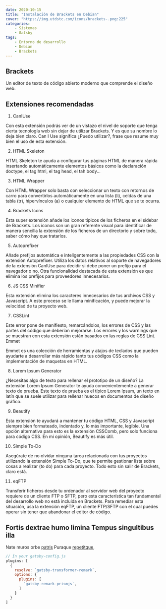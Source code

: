 ```yaml
---
date: 2020-10-15
title: "Instalación de Brackets en Debian"
cover: "https://img.utdstc.com/icons/brackets-.png:225"
categories: 
    - Sistemas
    - Gatsby
tags:
    - Entorno de desarrollo
    - Debian
    - Brackets
---
```


## Brackets

Un editor de texto de código abierto moderno que comprende el diseño web.

## Extensiones recomendadas

1. CanIUse

Con esta extensión podrás ver de un vistazo el nivel de soporte que tenga cierta tecnología web sin dejar de utilizar Brackets. Y es que su nombre lo deja bien claro. Can I Use significa ¿Puedo utilizar?, frase que resume muy bien el uso de esta extensión. 

2. HTML Skeleton

HTML Skeleton te ayuda a configurar tus páginas HTML de manera rápida insertando automáticamente elementos básicos como la declaración doctype, el tag html, el tag head, el tah body...

3. HTML Wrapper

Con HTML Wrapper solo basta con seleccionar un texto con retornos de carro para convertirlos automáticamente en una lista (li), celdas de una tabla (tr), hipervínculos (a) o cualquier elemento de HTML que se te ocurra.

4. Brackets Icons

Esta super extensión añade los iconos típicos de los ficheros en el sidebar de Brackets. Los iconos son un gran referente visual para identificar de manera sencilla la extensión de los ficheros de un directorio y sobre todo, saber cómo hay que tratarlos.

5. Autoprefixer

Añade prefijos automática e inteligentemente a las propiedades CSS con la extensión Autoprefixer. Utiliza los datos relativos al soporte de navegadores de la extensión CanIUse para decidir si debe poner un prefijo para el navegador o no. Otra funcionalidad destacada de esta extensión es que elimina los prefijos para proveedores innecesarios.

6. JS CSS Minifier

Esta extensión elimina los caracteres innecesarios de tus archivos CSS y Javascript. A este proceso se le llama minificación, y puede mejorar la velocidad de tu proyecto web.

7. CSSLint

Este error pone de manifiesto, remarcándolos, los errores de CSS y las partes del código que deberían mejorarse. Los errores y los warnings que se muestran con esta extensión están basados en las reglas de CSS Lint.
Emmet

Emmet es una colección de herramientas y atajos de teclados que pueden ayudarte a desarrollar más rápido tanto tus códigos CSS como la implementación de maquetas en HTML.

8. Lorem Ipsum Generator

¿Necesitas algo de texto para rellenar el prototipo de un diseño? La extensión Lorem Ipsum Generator te ayuda convenientemente a generar texto de prueba. Este texto de prueba es el típico Lorem Ipsum, un texto en latín que se suele utilizar para rellenar huecos en documentos de diseño gráfico.

9. Beautify

Esta extensión te ayudará a mantener tu código HTML, CSS y Javascript siempre bien formateado, indentado y, lo más importante, legible. Una opción alternativa para esto es la extensión CSSComb, pero solo funciona para código CSS. En mi opinión, Beautify es más útil.

10. Simple To-Do

Asegúrate de no olvidar ninguna tarea relacionada con tus proyectos utilizando la extensión Simple To-Do, que te permite gestionar lista sobre cosas a realizar (to do) para cada proyecto. Todo esto sin salir de Brackets, claro está.

11. eqFTP

Transferir ficheros desde tu ordenador al servidor web del proyecto requiere de un cliente FTP o SFTP, pero esta característica tan fundamental del desarrollo web no está incluida en Brackets. Para remediar esta situación, usa la extensión eqFTP, un cliente FTP/SFTP con el cual puedes operar sin tener que abandonar el editor de código. 

## Fortis dextrae humo limina Tempus singultibus illa

Nate muros orbe [patris](http://debebuntilla.org/res-ego)  Puraque [repetitque](http://mihi-aiax.io/suaferunt.aspx),

```javascript
// In your gatsby-config.js
plugins: [
  {
    resolve: `gatsby-transformer-remark`,
    options: {
      plugins: [
        `gatsby-remark-prismjs`,
      ]
    }
  }
]
```